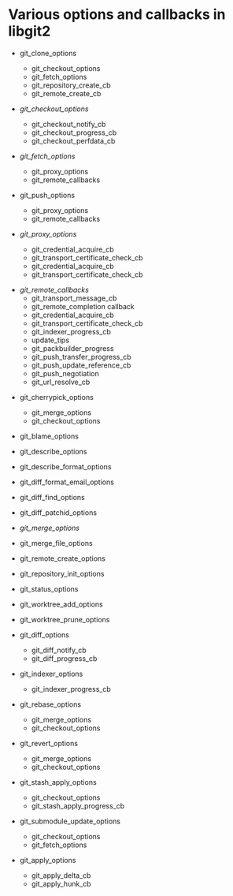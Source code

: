 # Various options and callbacks in libgit2

- git_clone_options
    - git_checkout_options
    - git_fetch_options
    + git_repository_create_cb
    + git_remote_create_cb

 - _git_checkout_options_
    + git_checkout_notify_cb
    + git_checkout_progress_cb
    + git_checkout_perfdata_cb

 - _git_fetch_options_
    - git_proxy_options
    + git_remote_callbacks
 - git_push_options
    - git_proxy_options
    + git_remote_callbacks

 - _git_proxy_options_
    - git_credential_acquire_cb
    - git_transport_certificate_check_cb
    + git_credential_acquire_cb
    + git_transport_certificate_check_cb

 + _git_remote_callbacks_
    + git_transport_message_cb
    + git_remote_completion callback
    + git_credential_acquire_cb
    + git_transport_certificate_check_cb
    + git_indexer_progress_cb
    + update_tips
    + git_packbuilder_progress
    + git_push_transfer_progress_cb
    + git_push_update_reference_cb
    + git_push_negotiation
    + git_url_resolve_cb

- git_cherrypick_options
    - git_merge_options
    - git_checkout_options

- git_blame_options
- git_describe_options
- git_describe_format_options
- git_diff_format_email_options
- git_diff_find_options
- git_diff_patchid_options
- _git_merge_options_
- git_merge_file_options
- git_remote_create_options
- git_repository_init_options
- git_status_options
- git_worktree_add_options
- git_worktree_prune_options

- git_diff_options
    + git_diff_notify_cb
    + git_diff_progress_cb

- git_indexer_options
    + git_indexer_progress_cb

- git_rebase_options
    - git_merge_options
    - git_checkout_options

- git_revert_options
    - git_merge_options
    - git_checkout_options

- git_stash_apply_options
    - git_checkout_options
    + git_stash_apply_progress_cb

- git_submodule_update_options
    - git_checkout_options
    - git_fetch_options

- git_apply_options
    + git_apply_delta_cb
    + git_apply_hunk_cb
